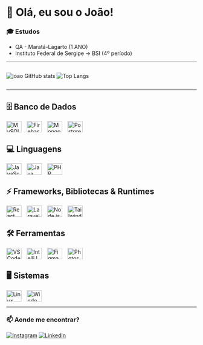 # 👋 Olá, eu sou o João!

### 🎓 Estudos
- QA - Maratá-Lagarto (1 ANO)  
- Instituto Federal de Sergipe → BSI (4º período)

---

<div style="display: flex; gap: 1em; flex-wrap: wrap;">

![joao GitHub stats](https://github-readme-stats.vercel.app/api?username=joaoantonio300&show_icons=true&theme=dracula)
![Top Langs](https://github-readme-stats.vercel.app/api/top-langs/?username=joaoantonio300&layout=compact)

</div>

---

## 🗄️ Banco de Dados
<div style="display: flex; gap: 1em; flex-wrap: wrap; align-items: center;">   
  <img alt="MySQL" height="30" width="40" src="https://cdn.jsdelivr.net/gh/devicons/devicon@latest/icons/mysql/mysql-original-wordmark.svg" />
  <img alt="Firebase" height="30" width="40" src="https://cdn.jsdelivr.net/gh/devicons/devicon@latest/icons/firebase/firebase-plain.svg" />
  <img alt="MongoDB" height="30" width="40" src="https://cdn.jsdelivr.net/gh/devicons/devicon@latest/icons/mongodb/mongodb-original.svg" />
  <img alt="PostgreSQL" height="30" width="40" src="https://cdn.jsdelivr.net/gh/devicons/devicon@latest/icons/postgresql/postgresql-original.svg" />
</div>  

## 💻 Linguagens
<div style="display: flex; gap: 1em; flex-wrap: wrap; align-items: center;">   
  <img alt="JavaScript" height="30" width="40" src="https://cdn.jsdelivr.net/gh/devicons/devicon@latest/icons/javascript/javascript-original.svg" />
  <img alt="Java" height="30" width="40" src="https://cdn.jsdelivr.net/gh/devicons/devicon@latest/icons/java/java-original.svg" />
  <img alt="PHP" height="30" width="40" src="https://cdn.jsdelivr.net/gh/devicons/devicon@latest/icons/php/php-original.svg" />
</div>

## ⚡ Frameworks, Bibliotecas & Runtimes
<div style="display: flex; gap: 1em; flex-wrap: wrap; align-items: center;">   
  <img alt="React" height="30" width="40" src="https://cdn.jsdelivr.net/gh/devicons/devicon@latest/icons/react/react-original.svg" />
  <img alt="Laravel" height="30" width="40" src="https://cdn.jsdelivr.net/gh/devicons/devicon@latest/icons/laravel/laravel-original.svg" />
  <img alt="Node.js" height="30" width="40" src="https://cdn.jsdelivr.net/gh/devicons/devicon@latest/icons/nodejs/nodejs-original.svg" />
  <img alt="TailwindCSS" height="30" width="40" src="https://cdn.jsdelivr.net/gh/devicons/devicon@latest/icons/tailwindcss/tailwindcss-original.svg" />
</div>

## 🛠️ Ferramentas
<div style="display: flex; gap: 1em; flex-wrap: wrap; align-items: center;">   
  <img alt="VSCode" height="30" width="40" src="https://cdn.jsdelivr.net/gh/devicons/devicon@latest/icons/vscode/vscode-original.svg" />
  <img alt="IntelliJ" height="30" width="40" src="https://cdn.jsdelivr.net/gh/devicons/devicon@latest/icons/intellij/intellij-original.svg" />
  <img alt="Figma" height="30" width="40" src="https://cdn.jsdelivr.net/gh/devicons/devicon@latest/icons/figma/figma-original.svg" />
  <img alt="Photoshop" height="30" width="40" src="https://cdn.jsdelivr.net/gh/devicons/devicon@latest/icons/photoshop/photoshop-original.svg" />
</div>  

## 🖥️ Sistemas
<div style="display: flex; gap: 1em; flex-wrap: wrap; align-items: center;">   
  <img alt="Linux" height="30" width="40" src="https://cdn.jsdelivr.net/gh/devicons/devicon@latest/icons/linux/linux-original.svg" />
  <img alt="Windows" height="30" width="40" src="https://cdn.jsdelivr.net/gh/devicons/devicon@latest/icons/windows8/windows8-original.svg" />
</div>

---

### 📫 Aonde me encontrar?
[![Instagram](https://img.shields.io/badge/Instagram-E4405F?style=for-the-badge&logo=instagram&logoColor=white)](https://www.instagram.com/jonharts_/)
[![LinkedIn](https://img.shields.io/badge/LinkedIn-0A66C2?style=for-the-badge&logo=linkedin&logoColor=white)](https://www.linkedin.com/in/jo%C3%A3o-antonio-santos-alves-790859265/)
